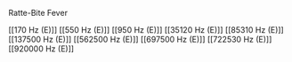 Ratte-Bite Fever

[[170 Hz (E)]]
[[550 Hz (E)]]
[[950 Hz (E)]]
[[35120 Hz (E)]]
[[85310 Hz (E)]]
[[137500 Hz (E)]]
[[562500 Hz (E)]]
[[697500 Hz (E)]]
[[722530 Hz (E)]]
[[920000 Hz (E)]]